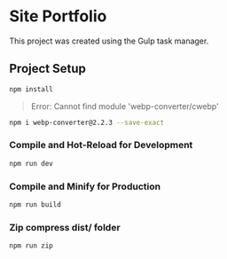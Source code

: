 # Site Portfolio

This project was created using the Gulp task manager.

## Project Setup

```sh
npm install
```

> Error: Cannot find module 'webp-converter/cwebp'

```sh
npm i webp-converter@2.2.3 --save-exact
```

### Compile and Hot-Reload for Development

```sh
npm run dev
```

### Compile and Minify for Production

```sh
npm run build
```

### Zip compress dist/ folder

```sh
npm run zip
```